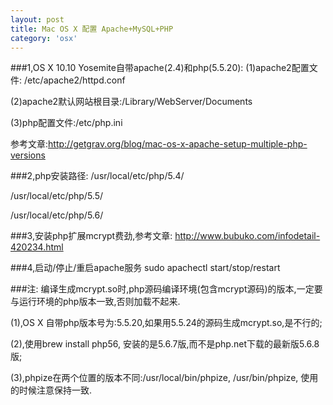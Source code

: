 ```yaml
---
layout: post
title: Mac OS X 配置 Apache+MySQL+PHP
category: 'osx'
---
```


###1,OS X 10.10 Yosemite自带apache(2.4)和php(5.5.20):
(1)apache2配置文件: /etc/apache2/httpd.conf

(2)apache2默认网站根目录:/Library/WebServer/Documents

(3)php配置文件:/etc/php.ini

参考文章:<a href="http://getgrav.org/blog/mac-os-x-apache-setup-multiple-php-versions">http://getgrav.org/blog/mac-os-x-apache-setup-multiple-php-versions</a>

###2,php安装路径:
/usr/local/etc/php/5.4/

/usr/local/etc/php/5.5/ 

/usr/local/etc/php/5.6/

###3,安装php扩展mcrypt费劲,参考文章:
<a href="http://www.bubuko.com/infodetail-420234.html">http://www.bubuko.com/infodetail-420234.html</a>

###4,启动/停止/重启apache服务
    sudo apachectl start/stop/restart
        

###注: 
编译生成mcrypt.so时,php源码编译环境(包含mcrypt源码)的版本,一定要与运行环境的php版本一致,否则加载不起来.

(1),OS X 自带php版本号为:5.5.20,如果用5.5.24的源码生成mcrypt.so,是不行的;

(2),使用brew install php56, 安装的是5.6.7版,而不是php.net下载的最新版5.6.8版;

(3),phpize在两个位置的版本不同:/usr/local/bin/phpize, /usr/bin/phpize, 使用的时候注意保持一致.


